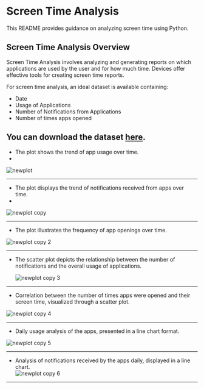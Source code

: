 # Screen Time Analysis
This README provides guidance on analyzing screen time using Python.

## Screen Time Analysis Overview

Screen Time Analysis involves analyzing and generating reports on which applications are used by the user and for how much time. Devices offer effective tools for creating screen time reports.  

For screen time analysis, an ideal dataset is available containing:  

- Date
- Usage of Applications
- Number of Notifications from Applications
- Number of times apps opened

You can download the dataset [here](https://www.kaggle.com/datasets/ruchi798/analyzing-screen-time).  
---

- The plot shows the trend of app usage over time.
- 
![newplot](https://github.com/BhavyaChawlaGit/Screen-Time-Analysis-using-Python/assets/112718303/ee3f9204-9e49-45bb-9a4e-41c70fc1e67c)

---

- The plot displays the trend of notifications received from apps over time.
- 
![newplot copy](https://github.com/BhavyaChawlaGit/Screen-Time-Analysis-using-Python/assets/112718303/c805d1ac-178b-4d7d-a557-e10ed00040d8)

---

- The plot illustrates the frequency of app openings over time.  

![newplot copy 2](https://github.com/BhavyaChawlaGit/Screen-Time-Analysis-using-Python/assets/112718303/f847f09d-e9fb-40bf-ae99-2f9656714df9)


---
- The scatter plot depicts the relationship between the number of notifications and the overall usage of applications.  

  ![newplot copy 3](https://github.com/BhavyaChawlaGit/Screen-Time-Analysis-using-Python/assets/112718303/a17b0849-429e-42bb-89e9-de2e3bb32de9)

---

- Correlation between the number of times apps were opened and their screen time, visualized through a scatter plot.  

![newplot copy 4](https://github.com/BhavyaChawlaGit/Screen-Time-Analysis-using-Python/assets/112718303/c3d1abba-6c22-43a8-b078-1059a0500ca6)

---

- Daily usage analysis of the apps, presented in a line chart format.  

![newplot copy 5](https://github.com/BhavyaChawlaGit/Screen-Time-Analysis-using-Python/assets/112718303/a6885d81-a18b-405d-b3ce-d1d008ebb109)


---
- Analysis of notifications received by the apps daily, displayed in a line chart.  
![newplot copy 6](https://github.com/BhavyaChawlaGit/Screen-Time-Analysis-using-Python/assets/112718303/90de61e2-23d2-4dbb-8fdc-ce1087f89d65)


---



